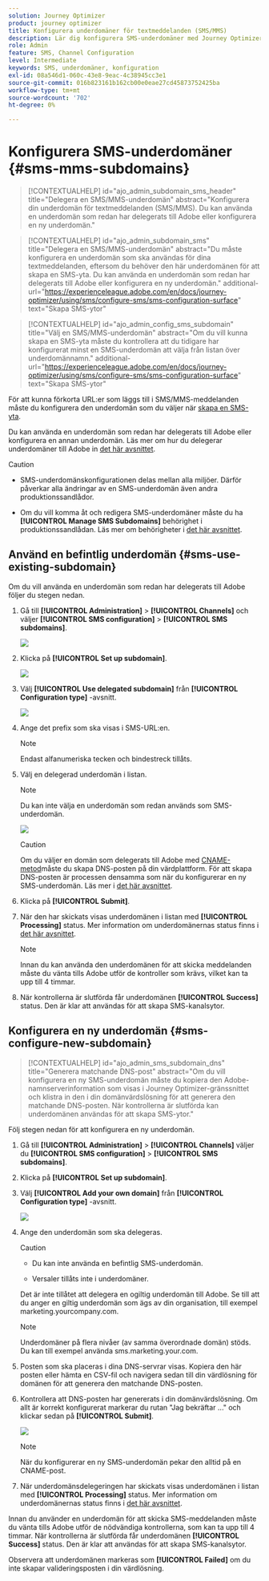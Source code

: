 ```yaml
---
solution: Journey Optimizer
product: journey optimizer
title: Konfigurera underdomäner för textmeddelanden (SMS/MMS)
description: Lär dig konfigurera SMS-underdomäner med Journey Optimizer
role: Admin
feature: SMS, Channel Configuration
level: Intermediate
keywords: SMS, underdomäner, konfiguration
exl-id: 08a546d1-060c-43e8-9eac-4c38945cc3e1
source-git-commit: 016b823161b162cb00e0eae27cd45873752425ba
workflow-type: tm+mt
source-wordcount: '702'
ht-degree: 0%

---
```


# Konfigurera SMS-underdomäner {#sms-mms-subdomains}

>[!CONTEXTUALHELP]
>id="ajo_admin_subdomain_sms_header"
>title="Delegera en SMS/MMS-underdomän"
>abstract="Konfigurera din underdomän för textmeddelanden (SMS/MMS). Du kan använda en underdomän som redan har delegerats till Adobe eller konfigurera en ny underdomän."

>[!CONTEXTUALHELP]
>id="ajo_admin_subdomain_sms"
>title="Delegera en SMS/MMS-underdomän"
>abstract="Du måste konfigurera en underdomän som ska användas för dina textmeddelanden, eftersom du behöver den här underdomänen för att skapa en SMS-yta. Du kan använda en underdomän som redan har delegerats till Adobe eller konfigurera en ny underdomän."
>additional-url="https://experienceleague.adobe.com/en/docs/journey-optimizer/using/sms/configure-sms/sms-configuration-surface" text="Skapa SMS-ytor"

>[!CONTEXTUALHELP]
>id="ajo_admin_config_sms_subdomain"
>title="Välj en SMS/MMS-underdomän"
>abstract="Om du vill kunna skapa en SMS-yta måste du kontrollera att du tidigare har konfigurerat minst en SMS-underdomän att välja från listan över underdomännamn."
>additional-url="https://experienceleague.adobe.com/en/docs/journey-optimizer/using/sms/configure-sms/sms-configuration-surface" text="Skapa SMS-ytor"

För att kunna förkorta URL:er som läggs till i SMS/MMS-meddelanden måste du konfigurera den underdomän som du väljer när [skapa en SMS-yta](sms-configuration.md#message-preset-sms).

Du kan använda en underdomän som redan har delegerats till Adobe eller konfigurera en annan underdomän. Läs mer om hur du delegerar underdomäner till Adobe in [det här avsnittet](../configuration/delegate-subdomain.md).

>[!CAUTION]
>
>* SMS-underdomänskonfigurationen delas mellan alla miljöer. Därför påverkar alla ändringar av en SMS-underdomän även andra produktionssandlådor.
>
>* Om du vill komma åt och redigera SMS-underdomäner måste du ha **[!UICONTROL Manage SMS Subdomains]** behörighet i produktionssandlådan. Läs mer om behörigheter i [det här avsnittet](../administration/high-low-permissions.md).
>

## Använd en befintlig underdomän {#sms-use-existing-subdomain}

Om du vill använda en underdomän som redan har delegerats till Adobe följer du stegen nedan.

1. Gå till **[!UICONTROL Administration]** > **[!UICONTROL Channels]** och väljer **[!UICONTROL SMS configuration]** > **[!UICONTROL SMS subdomains]**.

   ![](assets/sms_access-subdomains.png)

1. Klicka på **[!UICONTROL Set up subdomain]**.

   ![](assets/sms_set-up-subdomain.png)

1. Välj **[!UICONTROL Use delegated subdomain]** från **[!UICONTROL Configuration type]** -avsnitt.

   ![](assets/sms_use-delegated-subdomain.png)

1. Ange det prefix som ska visas i SMS-URL:en.

   >[!NOTE]
   >
   >Endast alfanumeriska tecken och bindestreck tillåts.

1. Välj en delegerad underdomän i listan.

   >[!NOTE]
   >
   >Du kan inte välja en underdomän som redan används som SMS-underdomän.

   <!--Capital letters are not allowed in subdomains. TBC by PM-->

   ![](assets/sms_prefix-and-subdomain.png)

   <!--Note that you cannot use multiple delegated subdomains of the same parent domain. For example, if 'marketing1.yourcompany.com' is already delegated to Adobe for your SMS messages, you will not be able to use 'marketing2.yourcompany.com'. However, multi-level subdomains being supported for SMS, you may proceed using a subdomain of 'marketing1.yourcompany.com' (such as 'email.marketing1.yourcompany.com'), or a different parent domain.-->

   >[!CAUTION]
   >
   >Om du väljer en domän som delegerats till Adobe med [CNAME-metod](../configuration/delegate-subdomain.md#cname-subdomain-delegation)måste du skapa DNS-posten på din värdplattform. För att skapa DNS-posten är processen densamma som när du konfigurerar en ny SMS-underdomän. Läs mer i [det här avsnittet](#sms-configure-new-subdomain).

1. Klicka på **[!UICONTROL Submit]**.

1. När den har skickats visas underdomänen i listan med **[!UICONTROL Processing]** status. Mer information om underdomänernas status finns i [det här avsnittet](../configuration/about-subdomain-delegation.md#access-delegated-subdomains).<!--Same statuses?-->

   >[!NOTE]
   >
   >Innan du kan använda den underdomänen för att skicka meddelanden måste du vänta tills Adobe utför de kontroller som krävs, vilket kan ta upp till 4 timmar.<!--Learn more in [this section](delegate-subdomain.md#subdomain-validation).-->

1. När kontrollerna är slutförda får underdomänen **[!UICONTROL Success]** status. Den är klar att användas för att skapa SMS-kanalsytor.

## Konfigurera en ny underdomän {#sms-configure-new-subdomain}

>[!CONTEXTUALHELP]
>id="ajo_admin_sms_subdomain_dns"
>title="Generera matchande DNS-post"
>abstract="Om du vill konfigurera en ny SMS-underdomän måste du kopiera den Adobe-namnserverinformation som visas i Journey Optimizer-gränssnittet och klistra in den i din domänvärdslösning för att generera den matchande DNS-posten. När kontrollerna är slutförda kan underdomänen användas för att skapa SMS-ytor."

Följ stegen nedan för att konfigurera en ny underdomän.

1. Gå till **[!UICONTROL Administration]** > **[!UICONTROL Channels]** väljer du **[!UICONTROL SMS configuration]** > **[!UICONTROL SMS subdomains]**.

1. Klicka på **[!UICONTROL Set up subdomain]**.

1. Välj **[!UICONTROL Add your own domain]** från **[!UICONTROL Configuration type]** -avsnitt.

   ![](assets/sms_add-your-own-subdomain.png)

1. Ange den underdomän som ska delegeras.

   >[!CAUTION]
   >
   >* Du kan inte använda en befintlig SMS-underdomän.
   >
   >* Versaler tillåts inte i underdomäner.

   Det är inte tillåtet att delegera en ogiltig underdomän till Adobe. Se till att du anger en giltig underdomän som ägs av din organisation, till exempel marketing.yourcompany.com.

   >[!NOTE]
   >
   >Underdomäner på flera nivåer (av samma överordnade domän) stöds. Du kan till exempel använda sms.marketing.your.com.

1. Posten som ska placeras i dina DNS-servrar visas. Kopiera den här posten eller hämta en CSV-fil och navigera sedan till din värdlösning för domänen för att generera den matchande DNS-posten.

1. Kontrollera att DNS-posten har genererats i din domänvärdslösning. Om allt är korrekt konfigurerat markerar du rutan &quot;Jag bekräftar ...&quot; och klickar sedan på **[!UICONTROL Submit]**.

   ![](assets/sms_add-your-own-subdomain-confirm.png)

   >[!NOTE]
   >
   >När du konfigurerar en ny SMS-underdomän pekar den alltid på en CNAME-post.

1. När underdomänsdelegeringen har skickats visas underdomänen i listan med **[!UICONTROL Processing]** status. Mer information om underdomänernas status finns i [det här avsnittet](../configuration/about-subdomain-delegation.md#access-delegated-subdomains).<!--Same statuses?-->

Innan du använder en underdomän för att skicka SMS-meddelanden måste du vänta tills Adobe utför de nödvändiga kontrollerna, som kan ta upp till 4 timmar.<!--Learn more in [this section](#subdomain-validation).--> När kontrollerna är slutförda får underdomänen **[!UICONTROL Success]** status. Den är klar att användas för att skapa SMS-kanalsytor.

Observera att underdomänen markeras som **[!UICONTROL Failed]** om du inte skapar valideringsposten i din värdlösning.
